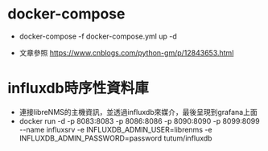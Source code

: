 # docker-compose
- docker-compose -f docker-compose.yml up -d

- 文章參照 https://www.cnblogs.com/python-gm/p/12843653.html

# influxdb時序性資料庫
- 連接libreNMS的主機資訊，並透過influxdb來媒介，最後呈現到grafana上面
- docker run -d -p 8083:8083 -p 8086:8086 -p 8090:8090 -p 8099:8099 --name influxsrv -e INFLUXDB_ADMIN_USER=librenms -e INFLUXDB_ADMIN_PASSWORD=password tutum/influxdb
